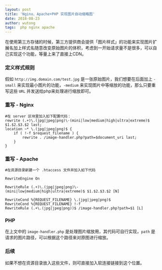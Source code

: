 ```yaml
---
layout: post
title: 'Nginx、Apache+PHP 实现图片自动缩略图'
date: 2018-08-23
author: wutong
tags:  php nginx apache
---
```


在使用第三方存储的时候，第三方提供商会提供「图片样式」的功能来实现图片扩展名加上样式名随意改变原始图片的体积，考虑到一开始请求量不是很多，可以自己实现这个功能，等量上来了直接上CDN。

### 定义样式规则

假如 `http://img.domain.com/test.jpg` 是一张原始图片，我们想要在后面加上 `-small` 来实现最小图片的功能，`-medium` 来实现图片中等缩放的功能，那么只要重写这些 `URL` 并发送给php来处理进行缩放即可。

### 重写 - Nginx

```nginx
#在 server 区块里加入如下配置代码：
rewrite (.+)\.(jpg|jpeg|png)\-(mini|low|medium|high|ultra|extreme)$ $1.$2.$3.$2 last;	
location ~* \.(jpg|jpeg|png)$ {
    if ( !-f $request_filename ) {
        rewrite . /image-handler.php?path=$document_uri last;
    }
}
```

### 重写 - Apache

```apacheconfig
#在资源目录新建一个 .htaccess 文件并加入如下代码

RewriteEngine On

RewriteRule (.+)\.(jpg|jpeg|png)\-(mini|low|medium|high|ultra|extreme)$ $1.$2.$3.$2 [N]

RewriteCond %{REQUEST_FILENAME} \.(jpg|jpeg|png)$
RewriteCond %{REQUEST_FILENAME} !-f
RewriteRule (.+\.(jpg|jpeg|png))$ /image-handler.php?path=$1 [L]
```

### PHP

在上文中的 `image-handler.php` 是处理图片缩放用，其代码可自行实现，`path` 是请求的图片路径，可以根据这个路径来对原图进行缩放。

### 后续

如果不想在资源目录放入这些文件，则可直接加入软连接链接到这个位置。